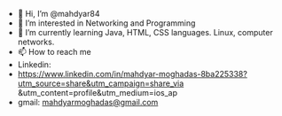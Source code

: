 - 👋 Hi, I’m @mahdyar84
- 👀 I’m interested in Networking and Programming
- 🌱 I’m currently learning Java, HTML, CSS languages. Linux, computer networks.
- 📫 How to reach me
- Linkedin:
- https://www.linkedin.com/in/mahdyar-moghadas-8ba225338?utm_source=share&utm_campaign=share_via
&utm_content=profile&utm_medium=ios_ap
- gmail:
mahdyarmoghadas@gmail.com

<!---
mahdyar84/mahdyar84 is a ✨ special ✨ repository because its `README.md` (this file) appears on your GitHub profile.
You can click the Preview link to take a look at your changes.
--->
